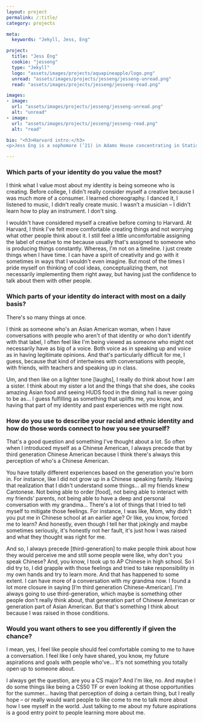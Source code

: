 ```yaml
---
layout: project
permalink: /:title/
category: projects

meta:
  keywords: "Jekyll, Jess, Eng"

project:
  title: "Jess Eng"
  cookie: "jesseng"
  type: "Jekyll"
  logo: "assets/images/projects/aquapineapple/logo.png"
  unread: "assets/images/projects/jesseng/jesseng-unread.png"
  read: "assets/images/projects/jesseng/jesseng-read.png"

images:
- image:
  url: "assets/images/projects/jesseng/jesseng-unread.png"
  alt: "unread"
- image:
  url: "assets/images/projects/jesseng/jesseng-read.png"
  alt: "read"

bio: "<h3>Harvard intro:</h3>
<p>Jess Eng is a sophomore (’21) in Adams House concentrating in Statistics and Folk and Mythology. She is originally from San Francisco, California. On campus, Jess is involved with the Harvard-Radcliffe Modern Dance Company (HRMDC), TF-ing CS50, Harvard Radio Broadcasting (WHRB), and the Food Literacy Project.</p>"

---
```

<h3>Which parts of your identity do you value the most?</h3>
<p>
I think what I value most about my identity is being someone who is creating.
Before college, I didn't really consider myself a creative because I was much more of a consumer. I learned choreography. I danced it, I listened to music, I didn't really create music. I wasn’t a musician – I didn't learn how to play an instrument. I don't sing.
</p><p>
I wouldn't have considered myself a creative before coming to Harvard. At Harvard, I think I've felt more comfortable creating things and not worrying what other people think about it.
I still feel a little uncomfortable assigning the label of creative to me because usually that's assigned to someone who is producing things constantly. Whereas, I'm not on a timeline. I just create things when I have time. I can have a spirit of creativity and go with it sometimes in ways that I wouldn't even imagine. But most of the times I pride myself on thinking of cool ideas, conceptualizing them, not necessarily implementing them right away, but having just the confidence to talk about them with other people.
</p>

<h3>Which parts of your identity do interact with most on a daily basis?</h3>
<p>
There's so many things at once.
</p><p>
I think as someone who's an Asian American woman, when I have conversations with people who aren't of that identity or who don't identify with that label, I often feel like I'm being viewed as someone who might not necessarily have as big of a voice. Both voice as in speaking up and voice as in having legitimate opinions. And that's particularly difficult for me, I guess, because that kind of intertwines with conversations with people, with friends, with teachers and speaking up in class.
</p><p>
Um, and then like on a lighter tone [laughs], I really do think about how I am a sister. I think about my sister a lot and the things that she does, she cooks amazing Asian food and seeing HUDS food in the dining hall is never going to be as... I guess fulfilling as something that uplifts me, you know, and having that part of my identity and past experiences with me right now.
</p>

<h3>How do you use to describe your racial and ethnic identity and how do those words connect to how you see yourself?</h3>
<p>
That's a good question and something I've thought about a lot. So often when I introduced myself as a Chinese American, I always precede that by third generation Chinese American because I think there's always this perception of who's a Chinese American.
</p><p>
You have totally different experiences based on the generation you're born in. For instance, like I did not grow up in a Chinese speaking family. Having that realization that I didn't understand some things… all my friends knew Cantonese. Not being able to order [food], not being able to interact with my friends’ parents, not being able to have a deep and personal conversation with my grandma…
There's a lot of things that I tried to tell myself to mitigate those feelings. For instance, I was like, Mom, why didn't you put me in Chinese school at an earlier age? Or like, you know, forced me to learn? And honestly, even though I tell her that jokingly and maybe sometimes seriously, it's honestly not her fault, it's just how I was raised and what they thought was right for me.
</p><p>
And so, I always precede [third-generation] to make people think about how they would perceive me and still some people were like, why don't you speak Chinese? And, you know, I took up to AP Chinese in high school. So I did try to, I did grapple with those feelings and tried to take responsibility in my own hands and try to learn more. And that has happened to some extent. I can have more of a conversation with my grandma now.
I found a lot more closure in saying [I’m third generation Chinese-American]. I'm always going to use third-generation, which maybe is something other people don't really think about, that generation part of Chinese American or generation part of Asian American. But that's something I think about because I was raised in those conditions.
</p>

<h3>Would you want others to see you differently if given the chance?</h3>
<p>
I mean, yes, I feel like people should feel comfortable coming to me to have a conversation. I feel like I only have shared, you know, my future aspirations and goals with people who've... It's not something you totally open up to someone about.
</p><p>
I always get the question, are you a CS major? And I'm like, no. And maybe I do some things like being a CS50 TF or even looking at those opportunities for the summer… having that perception of doing a certain thing, but I really hope – or really would want people to like come to me to talk more about how I see myself in the world. Just talking to me about my future aspirations is a good entry point to people learning more about me.
</p>

